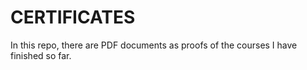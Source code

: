 # CERTIFICATES
In this repo, there are PDF documents as proofs of the courses I have finished so far.
